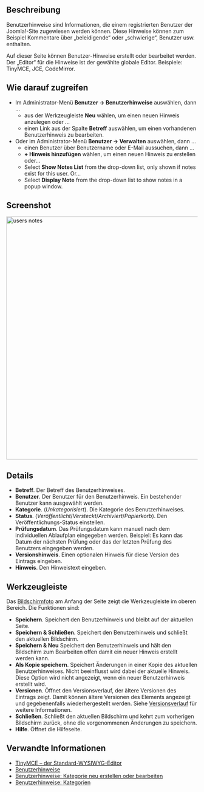 <!-- Filename: Help4.x:User_Notes:_New_or_Edit / Display title: Benutzerhinweise: Bearbeiten -->

## Beschreibung

Benutzerhinweise sind Informationen, die einem registrierten Benutzer
der Joomla!-Site zugewiesen werden können. Diese Hinweise können zum
Beispiel Kommentare über „beleidigende“ oder „schwierige“, Benutzer usw.
enthalten.

Auf dieser Seite können Benutzer-Hinweise erstellt oder bearbeitet
werden. Der „Editor“ für die Hinweise ist der gewählte globale Editor.
Beispiele: TinyMCE, JCE, CodeMirror.

## Wie darauf zugreifen

- Im Administrator-Menü **Benutzer → Benutzerhinweise** auswählen,
  dann ...
  - aus der Werkzeugleiste **Neu** wählen, um einen neuen Hinweis
    anzulegen oder ...
  - einen Link aus der Spalte **Betreff** auswählen, um einen
    vorhandenen Benutzerhinweis zu bearbeiten.
- Oder im Administrator-Menü **Benutzer → Verwalten** auswählen,
  dann ...
  - einen Benutzer über Benutzername oder E-Mail aussuchen, dann ...
  - **+ Hinweis hinzufügen** wählen, um einen neuen Hinweis zu erstellen
    oder...
  - Select **Show Notes List** from the drop-down list, only shown if
    notes exist for this user. Or...
  - Select **Display Note** from the drop-down list to show notes in a
    popup window.

## Screenshot

<img
src="https://docs.joomla.org/images/thumb/7/71/Help-4x-users-notes-de.png/800px-Help-4x-users-notes-de.png"
decoding="async"
srcset="https://docs.joomla.org/images/thumb/7/71/Help-4x-users-notes-de.png/1200px-Help-4x-users-notes-de.png 1.5x, https://docs.joomla.org/images/7/71/Help-4x-users-notes-de.png 2x"
data-file-width="1453" data-file-height="1162" width="800" height="640"
alt="users notes" />

## Details

- **Betreff**. Der Betreff des Benutzerhinweises.
- **Benutzer**. Der Benutzer für den Benutzerhinweis. Ein bestehender
  Benutzer kann ausgewählt werden.
- **Kategorie**. (*Unkategorisiert*). Die Kategorie des
  Benutzerhinweises.
- **Status**. (*Veröffentlicht*/*Versteckt*/*Archiviert*/*Papierkorb*).
  Den Veröffentlichungs-Status einstellen.
- **Prüfungsdatum**. Das Prüfungsdatum kann manuell nach dem
  individuellen Ablaufplan eingegeben werden. Beispiel: Es kann das
  Datum der nächsten Prüfung oder das der letzten Prüfung des Benutzers
  eingegeben werden.
- **Versionshinweis**. Einen optionalen Hinweis für diese Version des
  Eintrags eingeben.
- **Hinweis**. Den Hinweistext eingeben.

## Werkzeugleiste

Das [Bildschirmfoto](#Bildschirmfoto) am Anfang der Seite zeigt die
Werkzeugleiste im oberen Bereich. Die Funktionen sind:

- **Speichern**. Speichert den Benutzerhinweis und bleibt auf der
  aktuellen Seite.
- **Speichern & Schließen**. Speichert den Benutzerhinweis und schließt
  den aktuellen Bildschirm.
- **Speichern & Neu** Speichert den Benutzerhinweis und hält den
  Bildschirm zum Bearbeiten offen damit ein neuer Hinweis erstellt
  werden kann.
- **Als Kopie speichern**. Speichert Änderungen in einer Kopie des
  aktuellen Benutzerhinweises. Nicht beeinflusst wird dabei der aktuelle
  Hinweis. Diese Option wird nicht angezeigt, wenn ein neuer
  Benutzerhinweis erstellt wird.
- **Versionen**. Öffnet den Versionsverlauf, der ältere Versionen des
  Eintrags zeigt. Damit können ältere Versionen des Elements angezeigt
  und gegebenenfalls wiederhergestellt werden. Siehe
  [Versionsverlauf](https://docs.joomla.org/Help4.x:Components_Version_History/de "Help4.x:Components Version History/de")
  für weitere Informationen.
- **Schließen**. Schließt den aktuellen Bildschirm und kehrt zum
  vorherigen Bildschirm zurück, ohne die vorgenommenen Änderungen zu
  speichern.
- **Hilfe**. Öffnet die Hilfeseite.

## Verwandte Informationen

- [TinyMCE – der
  Standard-WYSIWYG-Editor](https://docs.joomla.org/Help4.x:TinyMCE/de "Help4.x:TinyMCE/de")
- [Benutzerhinweise](https://docs.joomla.org/Help4.x:User_Notes/de "Help4.x:User Notes/de")
- [Benutzerhinweise: Kategorie neu erstellen oder
  bearbeiten](https://docs.joomla.org/Help4.x:User_Notes:_New_or_Edit_Category/de "Help4.x:User Notes: New or Edit Category/de")
- [Benutzerhinweise:
  Kategorien](https://docs.joomla.org/Help4.x:User_Notes:_Categories/de "Help4.x:User Notes: Categories/de")
